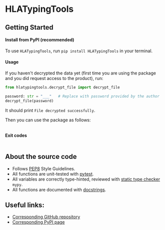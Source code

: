 # HLATypingTools

## Getting Started
#### Install from PyPI (recommended)
To use `HLATypingTools`, run `pip install HLATypingTools` in your terminal.

#### Usage
If you haven't decrypted the data yet (first time you are using the package and you did request access to the product),
run:
```py
from hlatypingtools.decrypt_file import decrypt_file

password: str = "___"   # Replace with password provided by the author 
decrypt_file(password)
```
It should print `File decrypted successfully`.

Then you can use the package as follows:
```py

```

#### Exit codes
```py

```

## About the source code
- Follows [PEP8](https://peps.python.org/pep-0008/) Style Guidelines.
- All functions are unit-tested with [pytest](https://docs.pytest.org/en/stable/).
- All variables are correctly type-hinted, reviewed with [static type checker](https://mypy.readthedocs.io/en/stable/)
`mypy`.
- All functions are documented with [docstrings](https://www.python.org/dev/peps/pep-0257/).


## Useful links:
- [Corresponding GitHub repository](https://github.com/JasonMendoza2008/HLATypingTools)
- [Corresponding PyPI page](https://pypi.org/project/HLATypingTools)
